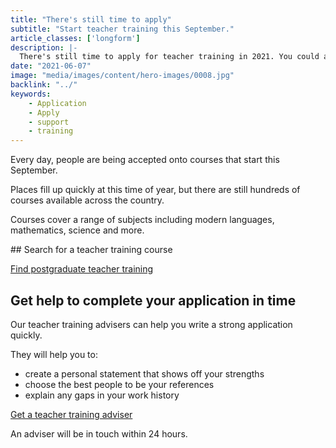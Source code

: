 ```yaml
---
title: "There's still time to apply"
subtitle: "Start teacher training this September."
article_classes: ['longform']
description: |-
  There's still time to apply for teacher training in 2021. You could apply now and be training by September 2021 if you follow these instructions.
date: "2021-06-07"
image: "media/images/content/hero-images/0008.jpg"
backlink: "../"
keywords:
    - Application
    - Apply
    - support
    - training
---
```

Every day, people are being accepted onto courses that start this September.

Places fill up quickly at this time of year, but there are still hundreds of courses available across the country.

Courses cover a range of subjects including modern languages, mathematics, science and more.

## Search for a teacher training course

<a class ="button button--white" href ="https://www.find-postgraduate-teacher-training.service.gov.uk">Find postgraduate teacher training</a>

## Get help to complete your application in time

Our teacher training advisers can help you write a strong application quickly. 

They will help you to:

* create a personal statement that shows off your strengths
* choose the best people to be your references
* explain any gaps in your work history

<a href = "/tta-service" class ="button button--white">Get a teacher training adviser</a>

An adviser will be in touch within 24 hours.
